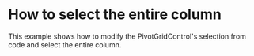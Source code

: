 # How to select the entire column


<p>This example shows how to modify the PivotGridControl's selection from code and select the entire column.</p>

<br/>


